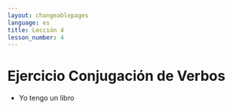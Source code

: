 ```yaml
---
layout: changeablepages
language: es
title: Lección 4
lesson_number: 4
---
```


# Ejercicio Conjugación de Verbos

- Yo tengo un libro
<div id="exerciseContainer"></div>
<script src="exercise.js"></script>
<script>
    document.addEventListener('DOMContentLoaded', function() {
        const language = '{{ page.language }}'; // Get the language from the front matter
        const sentence = 'Aye hab __ bukeon';
        const options = ['ib', 'ir', 'ip'];
        const correctAnswer = 'ir';

        generateExercise(sentence, options, correctAnswer, language);
    });
</script>
